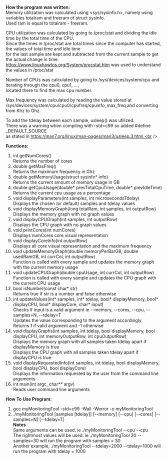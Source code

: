 __How the program was written:__ <br />
Memory utilization was calculated using <sys/sysinfo.h>, namely using variables totalram and freeram of struct sysinfo.<br />
Used ram is equal to totalram - freeram. 

CPU utilization was calculated by going to /proc/stat and dividing the idle time by the total time of the CPU.<br />
Since the times in /proc/stat are total times since the computer has started, the values of total time and idle time<br />
for the last sample are kept and subtracted from the current sample to get the actual change in time.<br />
https://www.linuxhowtos.org/System/procstat.htm was used to understand the values in /proc/stat<br />

Number of CPUs was calculated by going to /sys/devices/system/cpu and iterating through the cpu0, cpu1, ..., <br />
located there to find the max cpu number.<br />

Max frequency was calculated by reading the value stored at<br />
/sys/devices/system/cpu/cpu0/cpufreq/cpuinfo_max_freq and converting from Khz to Ghz.<br />

To add the tdelay between each sample, usleep() was utilized.<br />
There was a warning when compiling with -std=c99 so added #define _DEFAULT_SOURCE<br />
as stated in https://man7.org/linux/man-pages/man3/usleep.3.html.<br />

__Functions:__ <br />
1. int getNumCores()<br />
   Returns the number of cores
2. double getMaxFreq()<br />
   Returns the maximum frequency in Ghz
3. double getMemoryUsage(struct sysinfo* info)<br />
   Returns the current amount of memory usage in GB
4. double getCpuUsage(double* prevTotalCpuTime, double* prevIdleTime)<br />
   Returns the current cpu usage as a percentage
5. void displayParameters(int samples, int microsecondsTdelay)<br />
   Displays the chosen (or default) samples and tdelay values
6. void displayMemoryGraph(long totalRam, int samples, int outputRow)<br />
   Displays the memory graph with no graph values
7. void displayCPUGraph(int samples, int outputRow)<br />
   Displays the CPU graph with no graph values
8. void printCores(int numCores)<br />
   Displays numCores core visual representation
9. void displayCoreInfo(int outputRow)<br />
   Displays all core visual representation and the maximum frequency
10. void updateMemoryGraph(double memoryPerBarGB, double usedRamGB, int currCol, int outputRow)<br />
   Function is called with every sample and updates the memory graph with the current memory usage
11. void updateCPUGraph(double cpuUsage, int currCol, int outputRow)<br />
   Function is called with every sample and updates the CPU graph with the current CPU usage
12. bool isNumber(const char* str)<br />
   Returns true if str is a number and false otherwise
13. int updateValues(int* samples, int* tdelay, bool* displayMemory, bool* displayCPU, bool* displayCore, char* input)<br />
   Checks if input is a valid argument ie --memory, --cores, --cpu, --samples=N, --tdelay=T<br />
   Updates the value corresponding to the argument accordingly<br />
   Returns 1 if valid argument and -1 otherwise<br />
14. void displayGraphs(int samples, int tdelay, bool displayMemory, bool displayCPU, int memoryOutputRow, int cpuOutputRow)<br />
   Displays the memory graph with all samples taken tdelay apart if displayMemory is true<br />
   Displays the CPU graph with all samples taken tdelay apart if displayCPU is true<br />
15. void displayRequestedInfo(int samples, int tdelay, bool displayMemory, bool displayCPU, bool displayCore)<br />
   Displays the information requested by the user from the command line arguments
16. int main(int argc, char** argv)<br />
   Reads user command line arguments



__How To Use Program:__ <br />
1. gcc myMonitoringTool -std=c99 -Wall -Werror -o myMonitoringTool <br />
2. ./myMonitoringTool  [samples [tdelay]] [--memory] [--cpu] [--cores] [--samples=N] [--tdelay=T] <br />
__Notes__ <br />
Same arguments can be used. ie ./myMonitoringTool --cpu --cpu <br />
The rightmost values will be used. ie ./myMonitoringTool 20 --samples=30 will run the program with samples = 30 <br />
Another example, ./myMonitoringTool --tdelay=2000 --tdelay=1000 will run the program with tdelay = 1000 <br />
